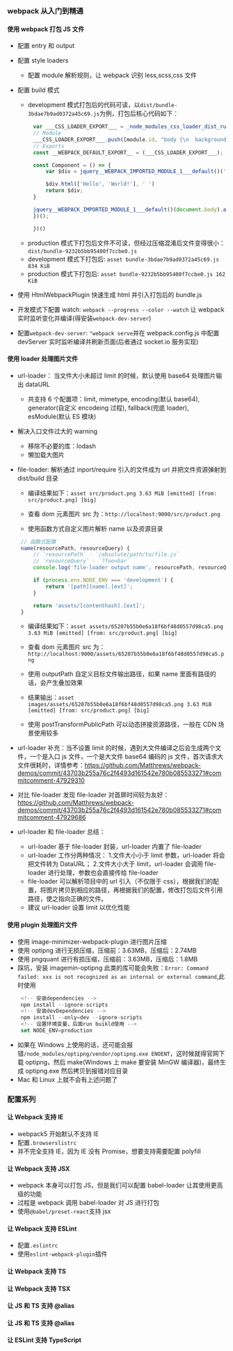 ### webpack 从入门到精通

#### 使用 webpack 打包 JS 文件

- 配置 entry 和 output
- 配置 style loaders
  - 配置 module 解析规则，让 webpack 识别 less,scss,css 文件
- 配置 build 模式

  - development 模式打包后的代码可读，以`dist/bundle-3bdae7b9ad0372a45c69.js`为例，打包后核心代码如下：

  ```js
       var ___CSS_LOADER_EXPORT___ = _node_modules_css_loader_dist_runtime_api_js__WEBPACK_IMPORTED_MODULE_1___default()((_node_modules_css_loader_dist_runtime_cssWithMappingToString_js__WEBPACK_IMPORTED_MODULE_0___default()));
       // Module
       ___CSS_LOADER_EXPORT___.push([module.id, "body {\n  background: #ddd;\n  color: green;\n  display: flex;\n}\nbody div {\n  border: 1px solid red;\n}\n", "",{"version":3,"sources":["webpack://./src/index.less"],"names":[],"mappings":"AAAA;EACE,gBAAA;EACA,YAAA;EACA,aAAA;AACF;AAJA;EAMI,qBAAA;AACJ","sourcesContent":["body {\n  background: #ddd;\n  color     : green;\n  display   : flex;\n\n  div {\n    border: 1px solid red;\n  }\n}"],"sourceRoot":""}]);
       // Exports
       const __WEBPACK_DEFAULT_EXPORT__ = (___CSS_LOADER_EXPORT___);

       const Component = () => {
           var $div = jquery__WEBPACK_IMPORTED_MODULE_1___default()('<div />');

           $div.html(['Hello', 'World!'], ' ')
           return $div;
       }

       jquery__WEBPACK_IMPORTED_MODULE_1___default()(document.body).append(Component())
       })();

       })()
  ```

  - production 模式下打包后文件不可读，但经过压缩混淆后文件变得很小：`dist/bundle-9232b5bb95400f7ccbe0.js`
  - development 模式下打包后: `asset bundle-3bdae7b9ad0372a45c69.js 834 KiB`
  - production 模式下打包后: `asset bundle-9232b5bb95400f7ccbe0.js 162 KiB`

- 使用 HtmlWebpackPlugin 快速生成 html 并引入打包后的 bundle.js
- 开发模式下配置 watch: `webpack --progress --color --watch` 让 webpack 实时监听变化并编译(得安装`webpack-dev-server`)
- 配置`webpack-dev-server`: `"webpack serve`并在 webpack.config.js 中配置 devServer 实时监听编译并刷新页面(后者通过 socket.io 服务实现)

#### 使用 loader 处理图片文件

- url-loader： 当文件大小未超过 limit 的时候，默认使用 base64 处理图片输出 dataURL
  - 共支持 6 个配置项：limit, mimetype, encoding(默认 base64), generator(自定义 encodeing 过程), fallback(兜底 loader), esModule(默认 ES 模块)
- 解决入口文件过大的 warning
  - 移除不必要的库：lodash
  - 懒加载大图片
- file-loader: 解析通过 inport/require 引入的文件成为 url 并把文件资源弹射到 dist/build 目录

  - 编译结果如下：`asset src/product.png 3.63 MiB [emitted] [from: src/product.png] [big]`
  - 查看 dom 元素图片 src 为：`http://localhost:9000/src/product.png`

  - 使用函数方式自定义图片解析 name 以及资源目录

  ```js
   // 函数式配置
   name(resourcePath, resourceQuery) {
       // `resourcePath` - `/absolute/path/to/file.js`
       // `resourceQuery` - `?foo=bar`
       console.log('file-loader output name', resourcePath, resourceQuery);

       if (process.env.NODE_ENV === 'development') {
           return '[path][name].[ext]';
       }

       return 'assets/[contenthash].[ext]';
   }
  ```

  - 编译结果如下：`asset assets/65207b55b0e6a18f6bf48d0557d98ca5.png 3.63 MiB [emitted] [from: src/product.png] [big]`
  - 查看 dom 元素图片 src 为：`http://localhost:9000/assets/65207b55b0e6a18f6bf48d0557d98ca5.png`

  - 使用 outputPath 自定义目标文件输出路径，如果 name 里面有路径的话，会产生叠加效果
  - 结果输出：`asset images/assets/65207b55b0e6a18f6bf48d0557d98ca5.png 3.63 MiB [emitted] [from: src/product.png] [big]`
  - 使用 postTransformPublicPath 可以动态拼接资源路径，一般在 CDN 场景使用较多

- url-loader 补充：当不设置 limit 的时候，遇到大文件编译之后会生成两个文件，一个是入口 js 文件，一个是大文件 base64 编码的 js 文件，首次请求大文件很耗时，详情参考：https://github.com/Matthrews/webpack-demos/commit/43703b255a76c2f4493d161542e780b085533271#commitcomment-47929310
- 对比 file-loader 发现 file-loader 对首屏时间较为友好： https://github.com/Matthrews/webpack-demos/commit/43703b255a76c2f4493d161542e780b085533271#commitcomment-47929686

- url-loader 和 file-loader 总结：
  - url-loader 基于 file-loader 封装，url-loader 内置了 file-loader
  - url-loader 工作分两种情况： 1.文件大小小于 limit 参数，url-loader 将会把文件转为 DataURL； 2.文件大小大于 limit，url-loader 会调用 file-loader 进行处理，参数也会直接传给 file-loader
  - file-loader 可以解析项目中的 url 引入（不仅限于 css），根据我们的配置，将图片拷贝到相应的路径，再根据我们的配置，修改打包后文件引用路径，使之指向正确的文件。
  - 建议 url-loader 设置 limit 以优化性能

#### 使用 plugin 处理图片文件

- 使用 image-minimizer-webpack-plugin 进行图片压缩
- 使用 optipng 进行无损压缩，压缩前：3.63MB，压缩后：2.74MB
- 使用 pngquant 进行有损压缩，压缩前：3.63MB，压缩后：1.8MB
- 踩坑，安装 imagemin-optipng 此类的库可能会失败：`Error: Command failed: xxx is not recognized as an internal or external command`,此时使用
  ```js
   <!-- 安装dependencies -->
   npm install --ignore-scripts
   <!-- 安装devDependencies -->
   npm install --only=dev --ignore-scripts
   <!-- 设置环境变量，后面run buikld使用 -->
   set NODE_ENV=production
  ```
- 如果在 Windows 上使用的话，还可能会报错`/node_modules/optipng/vendor/optipng.exe ENOENT`，这时候就得官网下载 optipng，然后 make(Windows 上 make 要安装 MinGW 编译器)，最终生成 optipng.exe 然后拷贝到报错对应目录
- Mac 和 Linux 上就不会有上述问题了

### 配置系列

#### 让 Webpack 支持 IE

- webpack5 开始默认不支持 IE
- 配置`.browserslistrc`
- 并不完全支持 IE，因为 IE 没有 Promise，想要支持需要配置 polyfill

#### 让 Webpack 支持 JSX

- webpack 本身可以打包 JS，但是我们可以配置 babel-loader 让其使用更高级的功能
- 过程是 webpack 调用 babel-loader 对 JS 进行打包
- 使用`@babel/preset-react`支持 jsx

#### 让 Webpack 支持 ESLint

- 配置`.eslintrc`
- 使用`eslint-webpack-plugin`插件

#### 让 Webpack 支持 TS

#### 让 Webpack 支持 TSX

#### 让 JS 和 TS 支持 @alias

#### 让 JS 和 TS 支持 @alias

#### 让 ESLint 支持 TypeScript

